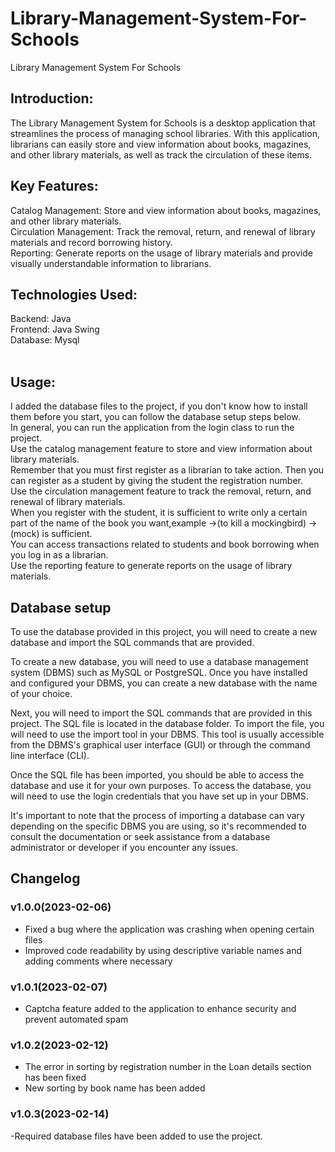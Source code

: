 # Library-Management-System-For-Schools
 Library Management System For Schools<br>
 ## Introduction:
The Library Management System for Schools is a desktop application that streamlines the process of managing school libraries. With this application, librarians can easily store and view information about books, magazines, and other library materials, as well as track the circulation of these items.<br>

## Key Features:
Catalog Management: Store and view information about books, magazines, and other library materials.<br>
Circulation Management: Track the removal, return, and renewal of library materials and record borrowing history.<br>
Reporting: Generate reports on the usage of library materials and provide visually understandable information to librarians.<br>

## Technologies Used:
Backend: Java<br>
Frontend: Java Swing<br>
Database: Mysql<br><br>

## Usage:

I added the database files to the project, if you don't know how to install them before you start, you can follow the database setup steps below.<br>
In general, you can run the application from the login class to run the project.<br>
Use the catalog management feature to store and view information about library materials.<br>
Remember that you must first register as a librarian to take action. Then you can register as a student by giving the student the registration number.<br>
Use the circulation management feature to track the removal, return, and renewal of library materials.<br>
When you register with the student, it is sufficient to write only a certain part of the name of the book you want,example ->(to kill a mockingbird) ->(mock) is sufficient.<br>
You can access transactions related to students and book borrowing when you log in as a librarian.<br>
Use the reporting feature to generate reports on the usage of library materials.<br>

## Database setup

To use the database provided in this project, you will need to create a new database and import the SQL commands that are provided.<br>

To create a new database, you will need to use a database management system (DBMS) such as MySQL or PostgreSQL. Once you have installed and configured your DBMS, you can create a new database with the name of your choice.<br>

Next, you will need to import the SQL commands that are provided in this project. The SQL file is located in the database folder. To import the file, you will need to use the import tool in your DBMS. This tool is usually accessible from the DBMS's graphical user interface (GUI) or through the command line interface (CLI).<br>

Once the SQL file has been imported, you should be able to access the database and use it for your own purposes. To access the database, you will need to use the login credentials that you have set up in your DBMS.<br>

It's important to note that the process of importing a database can vary depending on the specific DBMS you are using, so it's recommended to consult the documentation or seek assistance from a database administrator or developer if you encounter any issues.<br>


## Changelog

### v1.0.0(2023-02-06)
- Fixed a bug where the application was crashing when opening certain files<br>
- Improved code readability by using descriptive variable names and adding comments where necessary

### v1.0.1(2023-02-07)
- Captcha feature added to the application to enhance security and prevent automated spam

### v1.0.2(2023-02-12)
- The error in sorting by registration number in the Loan details section has been fixed
- New sorting by book name has been added

### v1.0.3(2023-02-14)
-Required database files have been added to use the project.

